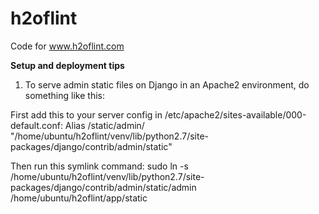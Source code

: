 # h2oflint
Code for www.h2oflint.com


**Setup and deployment tips**

1. To serve admin static files on Django in an Apache2 environment, do something like this:

First add this to your server config in /etc/apache2/sites-available/000-default.conf:
    Alias /static/admin/ "/home/ubuntu/h2oflint/venv/lib/python2.7/site-packages/django/contrib/admin/static"

Then run this symlink command:
    sudo ln -s /home/ubuntu/h2oflint/venv/lib/python2.7/site-packages/django/contrib/admin/static/admin /home/ubuntu/h2oflint/app/static

